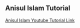 ## Anisul Islam Tutorial

[Anisul Islam Youtube Tutorial Link](https://youtube.com/playlist?list=PLgH5QX0i9K3pCMBZcul1fta6UivHDbXvz)
